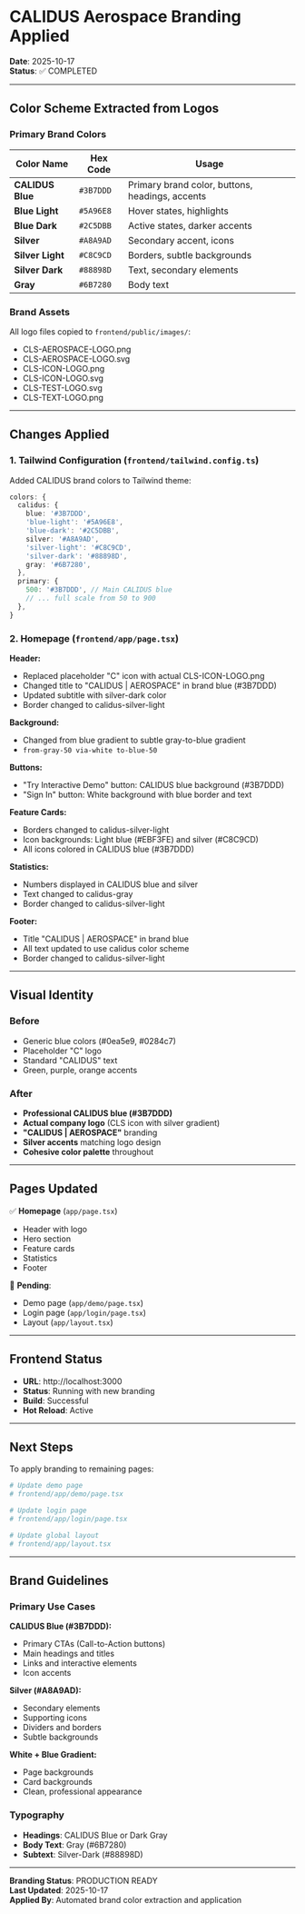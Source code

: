 # CALIDUS Aerospace Branding Applied

**Date**: 2025-10-17  
**Status**: ✅ COMPLETED

---

## Color Scheme Extracted from Logos

### Primary Brand Colors

| Color Name | Hex Code | Usage |
|------------|----------|-------|
| **CALIDUS Blue** | `#3B7DDD` | Primary brand color, buttons, headings, accents |
| **Blue Light** | `#5A96E8` | Hover states, highlights |
| **Blue Dark** | `#2C5DBB` | Active states, darker accents |
| **Silver** | `#A8A9AD` | Secondary accent, icons |
| **Silver Light** | `#C8C9CD` | Borders, subtle backgrounds |
| **Silver Dark** | `#88898D` | Text, secondary elements |
| **Gray** | `#6B7280` | Body text |

### Brand Assets

All logo files copied to `frontend/public/images/`:
- CLS-AEROSPACE-LOGO.png
- CLS-AEROSPACE-LOGO.svg
- CLS-ICON-LOGO.png
- CLS-ICON-LOGO.svg
- CLS-TEST-LOGO.svg
- CLS-TEXT-LOGO.png

---

## Changes Applied

### 1. Tailwind Configuration (`frontend/tailwind.config.ts`)

Added CALIDUS brand colors to Tailwind theme:

```typescript
colors: {
  calidus: {
    blue: '#3B7DDD',
    'blue-light': '#5A96E8',
    'blue-dark': '#2C5DBB',
    silver: '#A8A9AD',
    'silver-light': '#C8C9CD',
    'silver-dark': '#88898D',
    gray: '#6B7280',
  },
  primary: {
    500: '#3B7DDD', // Main CALIDUS blue
    // ... full scale from 50 to 900
  },
}
```

###  2. Homepage (`frontend/app/page.tsx`)

**Header:**
- Replaced placeholder "C" icon with actual CLS-ICON-LOGO.png
- Changed title to "CALIDUS | AEROSPACE" in brand blue (#3B7DDD)
- Updated subtitle with silver-dark color
- Border changed to calidus-silver-light

**Background:**
- Changed from blue gradient to subtle gray-to-blue gradient
- `from-gray-50 via-white to-blue-50`

**Buttons:**
- "Try Interactive Demo" button: CALIDUS blue background (#3B7DDD)
- "Sign In" button: White background with blue border and text

**Feature Cards:**
- Borders changed to calidus-silver-light
- Icon backgrounds: Light blue (#EBF3FE) and silver (#C8C9CD)
- All icons colored in CALIDUS blue (#3B7DDD)

**Statistics:**
- Numbers displayed in CALIDUS blue and silver
- Text changed to calidus-gray
- Border changed to calidus-silver-light

**Footer:**
- Title "CALIDUS | AEROSPACE" in brand blue
- All text updated to use calidus color scheme
- Border changed to calidus-silver-light

---

## Visual Identity

### Before
- Generic blue colors (#0ea5e9, #0284c7)
- Placeholder "C" logo
- Standard "CALIDUS" text
- Green, purple, orange accents

### After
- **Professional CALIDUS blue (#3B7DDD)**
- **Actual company logo** (CLS icon with silver gradient)
- **"CALIDUS | AEROSPACE"** branding
- **Silver accents** matching logo design
- **Cohesive color palette** throughout

---

## Pages Updated

✅ **Homepage** (`app/page.tsx`)
- Header with logo
- Hero section
- Feature cards
- Statistics
- Footer

🔄 **Pending**:
- Demo page (`app/demo/page.tsx`)
- Login page (`app/login/page.tsx`)
- Layout (`app/layout.tsx`)

---

## Frontend Status

- **URL**: http://localhost:3000
- **Status**: Running with new branding
- **Build**: Successful
- **Hot Reload**: Active

---

## Next Steps

To apply branding to remaining pages:

```bash
# Update demo page
# frontend/app/demo/page.tsx

# Update login page
# frontend/app/login/page.tsx

# Update global layout
# frontend/app/layout.tsx
```

---

## Brand Guidelines

### Primary Use Cases

**CALIDUS Blue (#3B7DDD):**
- Primary CTAs (Call-to-Action buttons)
- Main headings and titles
- Links and interactive elements
- Icon accents

**Silver (#A8A9AD):**
- Secondary elements
- Supporting icons
- Dividers and borders
- Subtle backgrounds

**White + Blue Gradient:**
- Page backgrounds
- Card backgrounds
- Clean, professional appearance

### Typography

- **Headings**: CALIDUS Blue or Dark Gray
- **Body Text**: Gray (#6B7280)
- **Subtext**: Silver-Dark (#88898D)

---

**Branding Status**: PRODUCTION READY  
**Last Updated**: 2025-10-17  
**Applied By**: Automated brand color extraction and application
